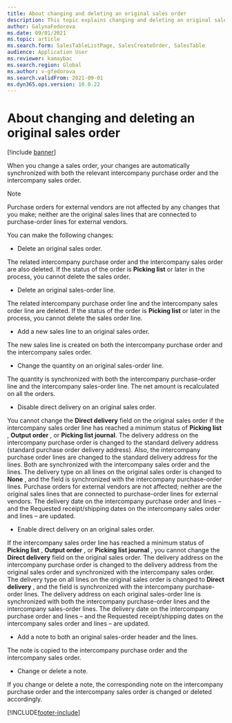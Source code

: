```yaml
---
title: About changing and deleting an original sales order
description: This topic explains changing and deleting an original sales order functionality
author: GalynaFedorova
ms.date: 09/01/2021
ms.topic: article
ms.search.form: SalesTableListPage, SalesCreateOrder, SalesTable
audience: Application User
ms.reviewer: kamaybac
ms.search.region: Global
ms.author: v-gfedorova
ms.search.validFrom: 2021-09-01
ms.dyn365.ops.version: 10.0.22
---
```


# About changing and deleting an original sales order

[!include [banner](../../includes/banner.md)]

When you change a sales order, your changes are automatically synchronized with both the relevant intercompany purchase order and the intercompany sales order.

> [!NOTE]
> Purchase orders for external vendors are not affected by any changes that you make; neither are the original sales lines that are connected to purchase-order lines for external vendors.

You can make the following changes:

- Delete an original sales order.

The related intercompany purchase order and the intercompany sales order are also deleted. If the status of the order is  **Picking list**  or later in the process, you cannot delete the sales order.

- Delete an original sales-order line.

The related intercompany purchase order line and the intercompany sales order line are deleted. If the status of the order is  **Picking list**  or later in the process, you cannot delete the sales order line.

- Add a new sales line to an original sales order.

The new sales line is created on both the intercompany purchase order and the intercompany sales order.

- Change the quantity on an original sales-order line.

The quantity is synchronized with both the intercompany purchase-order line and the intercompany sales-order line. The net amount is recalculated on all the orders.

- Disable direct delivery on an original sales order.

You cannot change the  **Direct delivery**  field on the original sales order if the intercompany sales order line has reached a minimum status of  **Picking list** ,  **Output order** , or  **Picking list journal**. The delivery address on the intercompany purchase order is changed to the standard delivery address (standard purchase order delivery address). Also, the intercompany purchase order lines are changed to the standard delivery address for the lines. Both are synchronized with the intercompany sales order and the lines. The delivery type on all lines on the original sales order is changed to  **None** , and the field is synchronized with the intercompany purchase-order lines. Purchase orders for external vendors are not affected; neither are the original sales lines that are connected to purchase-order lines for external vendors. The delivery date on the intercompany purchase order and lines – and the Requested receipt/shipping dates on the intercompany sales order and lines – are updated.

- Enable direct delivery on an original sales order.

If the intercompany sales order line has reached a minimum status of  **Picking list** ,  **Output order** , or  **Picking list journal** , you cannot change the  **Direct delivery**  field on the original sales order. The delivery address on the intercompany purchase order is changed to the delivery address from the original sales order and synchronized with the intercompany sales order. The delivery type on all lines on the original sales order is changed to  **Direct delivery** , and the field is synchronized with the intercompany purchase-order lines. The delivery address on each original sales-order line is synchronized with both the intercompany purchase-order lines and the intercompany sales-order lines. The delivery date on the intercompany purchase order and lines – and the Requested receipt/shipping dates on the intercompany sales order and lines – are updated.

- Add a note to both an original sales-order header and the lines.

The note is copied to the intercompany purchase order and the intercompany sales order.

- Change or delete a note.

If you change or delete a note, the corresponding note on the intercompany purchase order and the intercompany sales order is changed or deleted accordingly.

[!INCLUDE[footer-include](../../includes/footer-banner.md)]